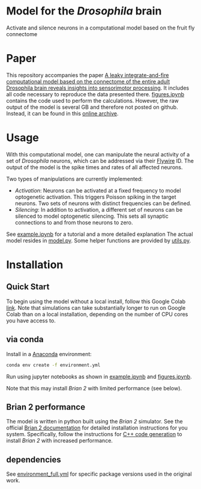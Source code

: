 # Model for the _Drosophila_ brain
Activate and silence neurons in a computational model based on the
fruit fly connectome

# Paper
This repository accompanies the paper 
[A leaky integrate-and-fire computational model based on the connectome of the entire adult Drosophila brain reveals insights into sensorimotor processing](https://www.biorxiv.org/content/10.1101/2023.05.02.539144v1).
It includes all code necessary to reproduce the data presented there.
[figures.ipynb](figures.ipynb) contains the code used to perform the calculations.
However, the raw output of the model is several GB and therefore not posted on github.
Instead, it can be found in this [online archive](https://doi.org/10.17617/3.CZODIW).


# Usage
With this computational model,
one can manipulate the neural activity of a set of _Drosophila_ neurons, which can be addressed via their [Flywire](https://flywire.ai/) ID.
The output of the model is the spike times and rates of all affected neurons.

Two types of manipulations are currently implemented:
- *Activation*:
Neurons can be activated at a fixed frequency to model optogenetic activation.
This triggers Poisson spiking in the target neurons. 
Two sets of neurons with distinct frequencies can be defined.
- *Silencing*:
In addition to activation, a different set of neurons can be silenced to model optogenetic silencing.
This sets all synaptic connections to and from those neurons to zero.

See [example.ipynb](example.ipynb) for a tutorial and a more detailed explanation
The actual model resides in [model.py](model.py).
Some helper functions are provided by [utils.py](utils.py).

# Installation
## Quick Start
To begin using the model without a local install, follow this Google Colab [link](https://colab.research.google.com/github/philshiu/Drosophila_brain_model/blob/main/Example_Google_Colab.ipynb). Note that simulations can take substantially longer to run on Google Colab than on a local installation, depending on the number of CPU cores you have access to.
## via conda
Install in a [Anaconda](https://www.anaconda.com/) environment:
```bash
conda env create -f environment.yml
```
Run using jupyter notebooks as shown in [example.ipynb](example.ipynb) and [figures.ipynb](figures.ipynb).

Note that this may install *Brian 2* with limited performance (see below).

## Brian 2 performance
The model is written in python built using the *Brian 2* simulator.
See the official [Brian 2 documentation](https://brian2.readthedocs.io/en/stable/introduction/install.html) for detailed installation instructions for you system.
Specifically, follow the instructions for [C++ code generation](https://brian2.readthedocs.io/en/stable/introduction/install.html#requirements-for-c-code-generation) to install *Brian 2* with increased performance.

## dependencies
See [environment_full.yml](environment_full.yml) for specific package versions used in the original work.
